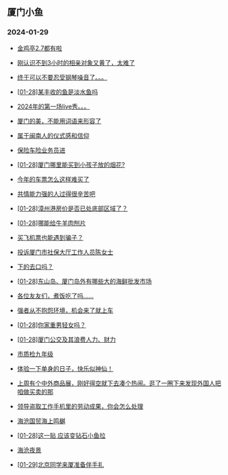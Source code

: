 ## 厦门小鱼 
### 2024-01-29

+ [金鸡亭2.7都有啦](http://bbs.xmfish.com/read-htm-tid-18141473.html)

+ [刚认识不到3小时的相亲对象又黄了，太难了](http://bbs.xmfish.com/read-htm-tid-18141400.html)

+ [终于可以不要忍受钢琴噪音了。。。](http://bbs.xmfish.com/read-htm-tid-18141478.html)

+ [[01-28]某丰收的鱼是淡水鱼吗](http://bbs.xmfish.com/read-htm-tid-18141528.html)

+ [2024年的第一场live秀。。。](http://bbs.xmfish.com/read-htm-tid-18141403.html)

+ [厦门的美，不能用词语来形容了](http://bbs.xmfish.com/read-htm-tid-18141551.html)

+ [属于闽南人的仪式感和信仰](http://bbs.xmfish.com/read-htm-tid-18141564.html)

+ [保险车险业务员进](http://bbs.xmfish.com/read-htm-tid-18141468.html)

+ [[01-28]厦门哪里能买到小孩子放的烟花?](http://bbs.xmfish.com/read-htm-tid-18141409.html)

+ [今年的车票怎么这样难买了](http://bbs.xmfish.com/read-htm-tid-18141656.html)

+ [共情能力强的人过得很辛苦吧](http://bbs.xmfish.com/read-htm-tid-18141466.html)

+ [[01-28]漳州港房价是否已处底部区域了？](http://bbs.xmfish.com/read-htm-tid-18141673.html)

+ [[01-28]哪能给牛羊肉刨片](http://bbs.xmfish.com/read-htm-tid-18141607.html)

+ [买飞机票也能遇到骗子？](http://bbs.xmfish.com/read-htm-tid-18141560.html)

+ [投诉厦门市社保大厅工作人员陈女士](http://bbs.xmfish.com/read-htm-tid-18141593.html)

+ [下的去口吗？](http://bbs.xmfish.com/read-htm-tid-18141671.html)

+ [[01-28]东山岛、厦门岛外有哪些大的海鲜批发市场](http://bbs.xmfish.com/read-htm-tid-18141627.html)

+ [各位友友们，煮饭吃了吗……](http://bbs.xmfish.com/read-htm-tid-18141619.html)

+ [强者从不抱怨环境，机会来了就上车](http://bbs.xmfish.com/read-htm-tid-18141710.html)

+ [[01-28]你家重男轻女吗？](http://bbs.xmfish.com/read-htm-tid-18141718.html)

+ [[01-28]厦门公交及其浪费人力、财力](http://bbs.xmfish.com/read-htm-tid-18141736.html)

+ [市质检九年级](http://bbs.xmfish.com/read-htm-tid-18141734.html)

+ [体验一下单身的日子，快乐似神仙！](http://bbs.xmfish.com/read-htm-tid-18141684.html)

+ [上周有个中外商品展，刚好得空就下去凑个热闹。逛了一圈下来发现外国人把咱做买卖的那](http://bbs.xmfish.com/read-htm-tid-18141681.html)

+ [领导盗取工作手机里的劳动成果，你会怎么处理](http://bbs.xmfish.com/read-htm-tid-18141740.html)

+ [海沧国贸海上鸣樾](http://bbs.xmfish.com/read-htm-tid-18141804.html)

+ [[01-28]这一贴 应该变钻石小鱼拉](http://bbs.xmfish.com/read-htm-tid-18141705.html)

+ [海沧夜景](http://bbs.xmfish.com/read-htm-tid-18141735.html)

+ [[01-29]北京同学来厦准备伴手礼](http://bbs.xmfish.com/read-htm-tid-18141770.html)


